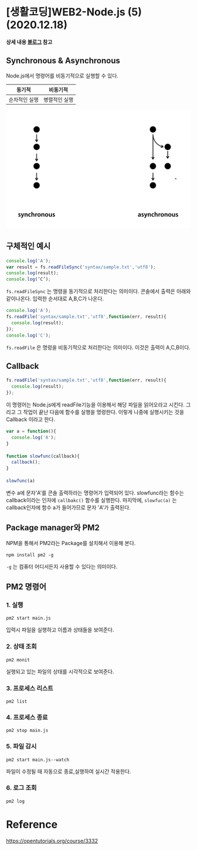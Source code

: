 # [생활코딩]WEB2-Node.js (5)(2020.12.18)

**상세 내용 [블로그](https://greedysiru.tistory.com/39) 참고**

## Synchronous & Asynchronous

Node.js에서 명령어를 비동기적으로 실행할 수 있다.

|    동기적     |   비동기적    |
| :-----------: | :-----------: |
| 순차적인 실행 | 병렬적인 실행 |

![](../ETC/images/Nodejs5-1.png)



## 구체적인 예시

```javascript
console.log('A');
var result = fs.readFileSync('syntax/sample.txt','utf8');
console.log(result);
console.log(‘C’);
```

`fs.readFileSync` 는 명령을 동기적으로 처리한다는 의미이다. 콘솔에서 출력은 아래와 같이나온다. 입력한 순서대로 A,B,C가 나온다. 

```javascript
console.log('A');
fs.readFile('syntax/sample.txt','utf8',function(err, result){
  console.log(result);
});
console.log('C');
```

`fs.readFile` 은 명령을 비동기적으로 처리한다는 의미이다.  이것은 출력이 A,C,B이다. 



## Callback

```javascript
fs.readFile('syntax/sample.txt','utf8',function(err, result){
  console.log(result);
});
```

이 명령어는  Node.js에게 readFile기능을 이용해서 해당 파일을 읽어오라고 시킨다. 그리고 그 작업이 끝난 다음에 함수를 실행을 명령한다. 이렇게 나중에 실행시키는 것을 Callback 이라고 한다.

```javascript
var a = function(){
  console.log('A');
}

function slowfunc(callback){
  callback();
}

slowfunc(a)
```

변수 a에 문자'A'를 콘솔 출력하라는 명령어가 입력되어 있다. slowfunc라는 함수는 callback이라는 인자에 `callbakc()` 함수를 실행한다. 마지막에, `slowfuc(a)` 는 callback인자에 함수 a가 들어가므로 문자 'A'가 출력된다.



## Package manager와 PM2

NPM을 통해서 PM2라는 Package를 설치해서 이용해 본다.

```CLI
npm install pm2 -g
```

 `-g` 는 컴퓨터 어디서든지 사용할 수 있다는 의미이다. 



## PM2 명령어

### 1. 실행

```CLI
pm2 start main.js
```

입력시 파일을 실행하고 이름과 상태들을 보여준다.

### 2. 상태 조회

```CLI
pm2 monit
```

실행되고 있는 파일의 상태를 시각적으로 보여준다.

### 3. 프로세스 리스트

```CLI
pm2 list
```

### 4. 프로세스 종료

```CLI
pm2 stop main.js
```

### 5. 파일 감시

```CLI
pm2 start main.js--watch
```

파일이 수정될 때 자동으로 종료,실행하여 실시간 적용한다.

### 6. 로그 조회

```CLI
pm2 log
```



# Reference

https://opentutorials.org/course/3332